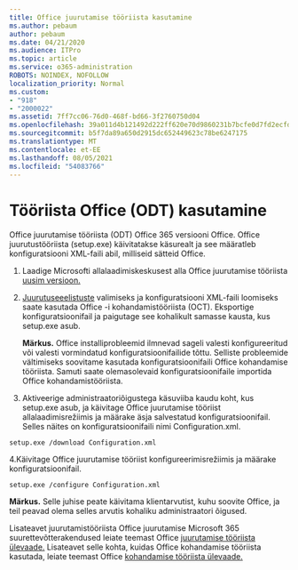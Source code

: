 ```yaml
---
title: Office juurutamise tööriista kasutamine
ms.author: pebaum
author: pebaum
ms.date: 04/21/2020
ms.audience: ITPro
ms.topic: article
ms.service: o365-administration
ROBOTS: NOINDEX, NOFOLLOW
localization_priority: Normal
ms.custom:
- "918"
- "2000022"
ms.assetid: 7ff7cc06-76d0-468f-bd66-3f2760750d04
ms.openlocfilehash: 39a011d4b121492d222ff620e70d9860231b7bcfe0d7fd2ecfd93de1ef502f5f
ms.sourcegitcommit: b5f7da89a650d2915dc652449623c78be6247175
ms.translationtype: MT
ms.contentlocale: et-EE
ms.lasthandoff: 08/05/2021
ms.locfileid: "54083766"
---
```

# <a name="using-the-office-deployment-tool-odt"></a>Tööriista Office (ODT) kasutamine

Office juurutamise tööriista (ODT) Office 365 versiooni Office. Office juurutustööriista (setup.exe) käivitatakse käsurealt ja see määratleb konfiguratsiooni XML-faili abil, milliseid sätteid Office.
  
1. Laadige Microsofti allalaadimiskeskusest alla Office juurutamise tööriista [uusim versioon.](https://go.microsoft.com/fwlink/p/?LinkID=626065)

2. [Juurutuseeelistuste](https://config.office.com) valimiseks ja konfiguratsiooni XML-faili loomiseks saate kasutada Office -i kohandamistööriista (OCT). Eksportige konfiguratsioonifail ja paigutage see kohalikult samasse kausta, kus setup.exe asub.

    **Märkus.** Office installiprobleemid ilmnevad sageli valesti konfigureeritud või valesti vormindatud konfiguratsioonifailide tõttu. Selliste probleemide vältimiseks soovitame kasutada konfiguratsioonifaili Office kohandamise tööriista. Samuti saate olemasolevaid konfiguratsioonifaile importida Office kohandamistööriista.

3. Aktiveerige administraatoriõigustega käsuviiba kaudu koht, kus setup.exe asub, ja käivitage Office juurutamise tööriist allalaadimisrežiimis ja määrake äsja salvestatud konfiguratsioonifail. Selles näites on konfiguratsioonifaili nimi Configuration.xml.

```setup.exe /download Configuration.xml```

4.Käivitage Office juurutamise tööriist konfigureerimisrežiimis ja määrake konfiguratsioonifail.

```setup.exe /configure Configuration.xml```

**Märkus.** Selle juhise peate käivitama klientarvutist, kuhu soovite Office, ja teil peavad olema selles arvutis kohaliku administraatori õigused.

Lisateavet juurutamistööriista Office juurutamise Microsoft 365 suurettevõtterakendused leiate teemast Office [juurutamise tööriista ülevaade.](https://docs.microsoft.com/deployoffice/overview-office-deployment-tool) Lisateavet selle kohta, kuidas Office kohandamise tööriista kasutada, leiate teemast Office [kohandamise tööriista ülevaade.](https://docs.microsoft.com/DeployOffice/overview-of-the-office-customization-tool-for-click-to-run)
